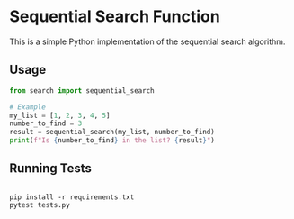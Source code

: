 # Sequential Search Function

This is a simple Python implementation of the sequential search algorithm.

## Usage

```python
from search import sequential_search

# Example
my_list = [1, 2, 3, 4, 5]
number_to_find = 3
result = sequential_search(my_list, number_to_find)
print(f"Is {number_to_find} in the list? {result}")

```
## Running Tests

```To run tests, use pytest:

pip install -r requirements.txt
pytest tests.py
